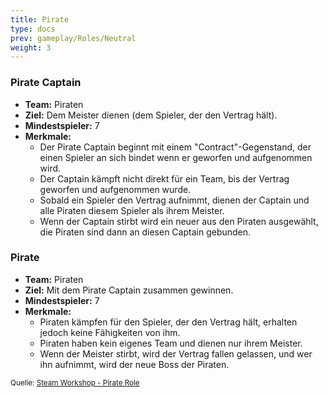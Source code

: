 ```yaml
---
title: Pirate
type: docs
prev: gameplay/Roles/Neutral
weight: 3
---
```


### Pirate Captain

- **Team:** Piraten
- **Ziel:** Dem Meister dienen (dem Spieler, der den Vertrag hält).
- **Mindestspieler:** 7
- **Merkmale:**
  - Der Pirate Captain beginnt mit einem "Contract"-Gegenstand, der einen Spieler an sich bindet wenn er geworfen und aufgenommen wird.
  - Der Captain kämpft nicht direkt für ein Team, bis der Vertrag geworfen und aufgenommen wurde.
  - Sobald ein Spieler den Vertrag aufnimmt, dienen der Captain und alle Piraten diesem Spieler als ihrem Meister.
  - Wenn der Captain stirbt wird ein neuer aus den Piraten ausgewählt, die Piraten sind dann an diesen Captain gebunden.

### Pirate

- **Team:** Piraten
- **Ziel:** Mit dem Pirate Captain zusammen gewinnen.
- **Mindestspieler:** 7
- **Merkmale:**
  - Piraten kämpfen für den Spieler, der den Vertrag hält, erhalten jedoch keine Fähigkeiten von ihm.
  - Piraten haben kein eigenes Team und dienen nur ihrem Meister.
  - Wenn der Meister stirbt, wird der Vertrag fallen gelassen, und wer ihn aufnimmt, wird der neue Boss der Piraten.

<small>Quelle: [Steam Workshop - Pirate Role](https://steamcommunity.com/sharedfiles/filedetails/?id=1737101500)</small>
